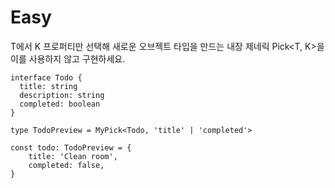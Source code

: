 # Easy

T에서 K 프로퍼티만 선택해 새로운 오브젝트 타입을 만드는 내장 제네릭 Pick<T, K>을 이를 사용하지 않고 구현하세요.

```
interface Todo {
  title: string
  description: string
  completed: boolean
}

type TodoPreview = MyPick<Todo, 'title' | 'completed'>

const todo: TodoPreview = {
    title: 'Clean room',
    completed: false,
}
```